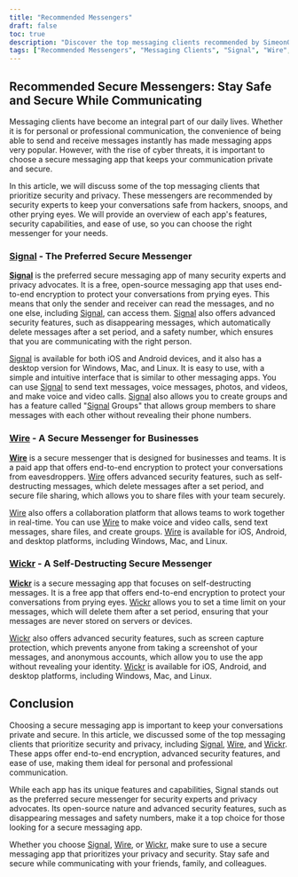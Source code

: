```yaml
---
title: "Recommended Messengers"
draft: false
toc: true
description: "Discover the top messaging clients recommended by SimeonOnSecurity. Stay secure and communicate with ease using Signal, the preferred option, Wire, and Wickr Browse through the options and choose the right messenger for you."
tags: ["Recommended Messengers", "Messaging Clients", "Signal", "Wire", "Wicker", "SimeonOnSecurity", "Privacy-focused messaging", "Encrypted messaging"]
---
```


## Recommended Secure Messengers: Stay Safe and Secure While Communicating

Messaging clients have become an integral part of our daily lives. Whether it is for personal or professional communication, the convenience of being able to send and receive messages instantly has made messaging apps very popular. However, with the rise of cyber threats, it is important to choose a secure messaging app that keeps your communication private and secure.

In this article, we will discuss some of the top messaging clients that prioritize security and privacy. These messengers are recommended by security experts to keep your conversations safe from hackers, snoops, and other prying eyes. We will provide an overview of each app's features, security capabilities, and ease of use, so you can choose the right messenger for your needs.

### [Signal](https://www.signal.org/) - The Preferred Secure Messenger

**[Signal](https://www.signal.org/)** is the preferred secure messaging app of many security experts and privacy advocates. It is a free, open-source messaging app that uses end-to-end encryption to protect your conversations from prying eyes. This means that only the sender and receiver can read the messages, and no one else, including [Signal](https://www.signal.org/), can access them. [Signal](https://www.signal.org/) also offers advanced security features, such as disappearing messages, which automatically delete messages after a set period, and a safety number, which ensures that you are communicating with the right person.

[Signal](https://www.signal.org/) is available for both iOS and Android devices, and it also has a desktop version for Windows, Mac, and Linux. It is easy to use, with a simple and intuitive interface that is similar to other messaging apps. You can use [Signal](https://www.signal.org/) to send text messages, voice messages, photos, and videos, and make voice and video calls. [Signal](https://www.signal.org/) also allows you to create groups and has a feature called "[Signal](https://www.signal.org/) Groups" that allows group members to share messages with each other without revealing their phone numbers.

### [Wire](https://wire.com/en/) - A Secure Messenger for Businesses

**[Wire](https://wire.com/en/)** is a secure messenger that is designed for businesses and teams. It is a paid app that offers end-to-end encryption to protect your conversations from eavesdroppers. [Wire](https://wire.com/en/) offers advanced security features, such as self-destructing messages, which delete messages after a set period, and secure file sharing, which allows you to share files with your team securely.

[Wire](https://wire.com/en/) also offers a collaboration platform that allows teams to work together in real-time. You can use [Wire](https://wire.com/en/) to make voice and video calls, send text messages, share files, and create groups. [Wire](https://wire.com/en/) is available for iOS, Android, and desktop platforms, including Windows, Mac, and Linux.

### [Wickr](https://wickr.com/) - A Self-Destructing Secure Messenger

**[Wickr](https://wickr.com/)** is a secure messaging app that focuses on self-destructing messages. It is a free app that offers end-to-end encryption to protect your conversations from prying eyes. [Wickr](https://wickr.com/) allows you to set a time limit on your messages, which will delete them after a set period, ensuring that your messages are never stored on servers or devices.

[Wickr](https://wickr.com/) also offers advanced security features, such as screen capture protection, which prevents anyone from taking a screenshot of your messages, and anonymous accounts, which allow you to use the app without revealing your identity. [Wickr](https://wickr.com/) is available for iOS, Android, and desktop platforms, including Windows, Mac, and Linux.

## Conclusion

Choosing a secure messaging app is important to keep your conversations private and secure. In this article, we discussed some of the top messaging clients that prioritize security and privacy, including [Signal](https://www.signal.org/), [Wire](https://wire.com/en/), and [Wickr](https://wickr.com/). These apps offer end-to-end encryption, advanced security features, and ease of use, making them ideal for personal and professional communication.

While each app has its unique features and capabilities, Signal stands out as the preferred secure messenger for security experts and privacy advocates. Its open-source nature and advanced security features, such as disappearing messages and safety numbers, make it a top choice for those looking for a secure messaging app.

Whether you choose [Signal](https://www.signal.org/), [Wire](https://wire.com/en/), or [Wickr](https://wickr.com/), make sure to use a secure messaging app that prioritizes your privacy and security. Stay safe and secure while communicating with your friends, family, and colleagues.